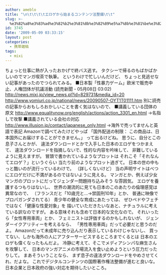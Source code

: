 ```yaml
---
author: ameblo
title: "\n\t\t\t\tエロゲから始まるコンテンツ法整備\t\t"
slug: >-
  %e3%82%a8%e3%83%ad%e3%82%b2%e3%81%8b%e3%82%89%e5%a7%8b%e3%81%be%e3%82%8b%e3%82%b3%e3%83%b3%e3%83%86%e3%83%b3%e3%83%84%e6%b3%95%e6%95%b4%e5%82%99
id: 3745
date: '2009-05-09 03:33:15'
layout: post
categories:
  - 携帯雑稿
tags:
  - mixi
---
```


ちょっと仕事に熱が入ったおかげで終バス逃す。 タクシーで帰るのもばかばかしいのでマンガ喫茶で執筆。 というわけで忙しいんだけど、 ちょっと見逃せない記事があったのでつられてみる。 ■日本製「性暴力ゲーム」欧米で販売中止、人権団体が抗議活動 (読売新聞 - 05月08日 03:02) http://news.mixi.jp/view_news.pl?id=829731&media_id=20 http://www.yomiuri.co.jp/national/news/20090507-OYT1T01111.htm 別に読売の記事からおもしろおかしいことを書く気はないので、 ■講義している団体の原文 http://www.equalitynow.org/english/actions/action_3301_en.html →名指しで攻撃 ■講義されている会社の対応 http://www.illusion.jp/contact/japanese_only.html →海外で売ってませんと英語で表記 Amazonで調べてみたけどやっぱ 「国外配送の制限： この商品は、日本国外にお届けすることができません。」 って出るけどね。 思うに、自分とこの息子さんとかが、 違法ダウンロードとかで入手した日本のエロゲをつかまえて、 違法ダウンロードを指摘しないで、性的な内容を吟味して、 非難しているように見えますが。 冒頭で書かれているようなプロットは それこそ「それなんてエロゲ？」というぐらい 当たり前のようなプロット過ぎて。 日本の世の中もっと酷いのが流行っているわけで。 （詳しくないけど） 当の声明サイトはべつにエロゲだけに不満があるのではないように見える。 マンガとか、例えば少女マンガのプロットにだってジェンダー問題持ち込みそう な雰囲気。 エロゲを養護するつもりはないし、 世界の潮流的に見ても日本のこのあたりの倫理感覚は異常なので、 （フランスだと「10歳児と...→禁固刑10年」とか、 普通に映像でプロパガンダされてる） 青少年の健全な育成にあたっては、 ぜひペドやフェチではなく「健康な性愛対象」を 描いていただきたいなあと、ナチュラルに考えている訳なのですが。 ある意味それも含めて日本的な文化なので。 それいったら「女性専用車両」とか、 フェミニストは評価するのかもしれないが、 ジェンダーイクアリティーを考えるなら、 「男性専用車両」だって必要だと思うのだよ。 Amazonだって未成年に売り込んだり表示しているわけじゃないし、 買ってない、しかも海外の人にアフターサービスするところまでくるとは 日本のエロゲも偉くなったもんだよ。 冷静に考えて、そこでメディアシンパな麻生さんを攻撃して、 日本のマンガアニメの市場流入を食い止めようという圧力だったりして。 まあそういうことなら、 まず息子の違法ダウンロードをやめさせてくれ、だよな。 これでデジタルコンテンツの国際著作権法整備が進むと良いな。 日本企業と日本政府の強い対応を期待したいところ。
